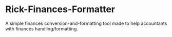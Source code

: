 # Rick-Finances-Formatter
A simple finances conversion-and-formatting tool made to help accountants with finances handling/formatting.